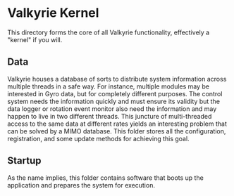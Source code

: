 # Valkyrie Kernel
This directory forms the core of all Valkyrie functionality, effectively a "kernel" if you will.

## Data
Valkyrie houses a database of sorts to distribute system information across multiple threads in a safe way. For instance, multiple modules may
be interested in Gyro data, but for completely different purposes. The control system needs the information quickly and must ensure its validity
but the data logger or rotation event monitor also need the information and may happen to live in two different threads. This juncture of
multi-threaded access to the same data at different rates yields an interesting problem that can be solved by a MIMO database. This folder stores
all the configuration, registration, and some update methods for achieving this goal.


## Startup
As the name implies, this folder contains software that boots up the application and prepares the system for execution.